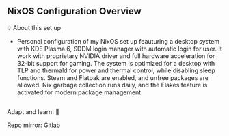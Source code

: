 ## NixOS Configuration Overview

💡 About this set up

- Personal configuration of my NixOS set up feauturing a desktop system with KDE Plasma 6, SDDM login manager with automatic login for user. It work with proprietary NVIDIA driver and full hardware acceleration for 32-bit support for gaming. The system is optimized for a desktop with TLP and thermald for power and thermal control, while disabling sleep functions. Steam and Flatpak are enabled, and unfree packages are allowed. Nix garbage collection runs daily, and the Flakes feature is activated for modern package management.

## 

Adapt and learn! 🚀

Repo mirror: [Gitlab](https://gitlab.com/S1RCAM/personal-nix-configuration)
